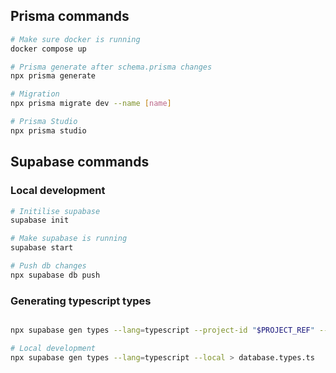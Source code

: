 ## Prisma commands

```bash
# Make sure docker is running
docker compose up

# Prisma generate after schema.prisma changes
npx prisma generate

# Migration
npx prisma migrate dev --name [name]

# Prisma Studio
npx prisma studio


```

## Supabase commands

### Local development

```bash
# Initilise supabase
supabase init

# Make supabase is running
supabase start

# Push db changes
npx supabase db push

```

### Generating typescript types

```bash

npx supabase gen types --lang=typescript --project-id "$PROJECT_REF" --schema public > database.types.ts

# Local development
npx supabase gen types --lang=typescript --local > database.types.ts

```
